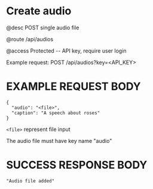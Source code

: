 # Create audio
@desc POST single audio file

@route /api/audios

@access Protected -- API key, require user login

Example request: POST /api/audios?key=<API_KEY>

# EXAMPLE REQUEST BODY
```
{
  "audio": "<file>",
  "caption": "A speech about roses"
}
```

`<file>` represent file input

The audio file must have key name "audio"

# SUCCESS RESPONSE BODY
```
"Audio file added"
```

